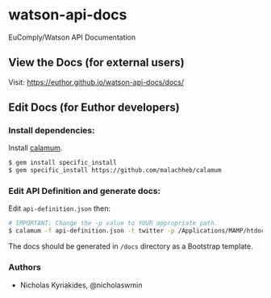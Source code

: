 # watson-api-docs
EuComply/Watson API Documentation


## View the Docs (for external users)

Visit: https://euthor.github.io/watson-api-docs/docs/


## Edit Docs (for Euthor developers)

### Install dependencies:

Install [calamum](https://github.com/malachheb/calamum).

```bash
$ gem install specific_install
$ gem specific_install https://github.com/malachheb/calamum
```

### Edit API Definition and generate docs:

Edit `api-definition.json` then:

```bash
# IMPORTANT: Change the -p value to YOUR appropriate path.
$ calamum -f api-definition.json -t twitter -p /Applications/MAMP/htdocs/watson-api-docs
```

The docs should be generated in `/docs` directory as a Bootstrap template.

### Authors

- Nicholas Kyriakides, @nicholaswmin
